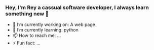 ### Hey, I'm Rey a cassual software developer, I always learn something new 👋


- 🔭 I’m currently working on: A web page
- 🌱 I’m currently learning: python 
- 📫 How to reach me: ...
- ⚡ Fun fact: ...
